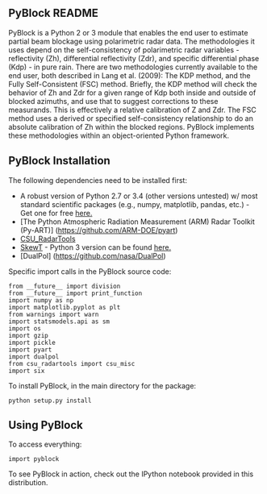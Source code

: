 PyBlock README
--------------
PyBlock is a Python 2 or 3 module that enables the end user to estimate partial beam blockage using polarimetric radar data. The methodologies it uses depend on the self-consistency of polarimetric radar variables - reflectivity (Zh), differential reflectivity (Zdr), and specific differential phase (Kdp) - in pure rain. There are two methodologies currently available to the end user, both described in Lang et al. (2009): The KDP method, and the Fully Self-Consistent (FSC) method. Briefly, the KDP method will check the behavior of Zh and Zdr for a given range of Kdp both inside and outside of blocked azimuths, and use that to suggest corrections to these measurands. This is effectively a relative calibration of Z and Zdr. The FSC method uses a derived or specified self-consistency relationship to do an absolute calibration of Zh within the blocked regions. PyBlock implements these methodologies within an object-oriented Python framework. 

PyBlock Installation
-------------------
The following dependencies need to be installed first:

- A robust version of Python 2.7 or 3.4 (other versions untested) w/ most standard scientific packages (e.g., numpy, matplotlib, pandas, etc.) - Get one for free [here.](https://store.continuum.io/cshop/anaconda/)
- [The Python Atmospheric Radiation Measurement (ARM) Radar Toolkit (Py-ART)] (https://github.com/ARM-DOE/pyart)
- [CSU_RadarTools](https://github.com/CSU-Radarmet/CSU_RadarTools)
- [SkewT](https://pypi.python.org/pypi/SkewT) - Python 3 version can be found [here.](https://github.com/tjlang/SkewT)
- [DualPol] (https://github.com/nasa/DualPol)

Specific import calls in the PyBlock source code:

```
from __future__ import division
from __future__ import print_function
import numpy as np
import matplotlib.pyplot as plt
from warnings import warn
import statsmodels.api as sm
import os
import gzip
import pickle
import pyart
import dualpol
from csu_radartools import csu_misc
import six
```

To install PyBlock, in the main directory for the package:

```
python setup.py install
```

Using PyBlock
-------------
To access everything:
```
import pyblock
```

To see PyBlock in action, check out the IPython notebook provided in this distribution.
